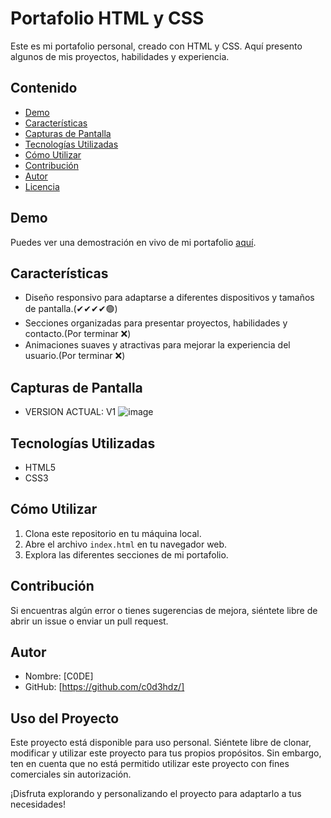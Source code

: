 # Portafolio HTML y CSS

Este es mi portafolio personal, creado con HTML y CSS. Aquí presento algunos de mis proyectos, habilidades y experiencia.

## Contenido

- [Demo](#demo)
- [Características](#características)
- [Capturas de Pantalla](#capturas-de-pantalla)
- [Tecnologías Utilizadas](#tecnologías-utilizadas)
- [Cómo Utilizar](#cómo-utilizar)
- [Contribución](#contribución)
- [Autor](#autor)
- [Licencia](#licencia)

## Demo

Puedes ver una demostración en vivo de mi portafolio [aquí](https://c0d3hdz.github.io/Portafolio-HTML/).

## Características

- Diseño responsivo para adaptarse a diferentes dispositivos y tamaños de pantalla.(✔✔✔✔🟢)
- Secciones organizadas para presentar proyectos, habilidades y contacto.(Por terminar ❌)
- Animaciones suaves y atractivas para mejorar la experiencia del usuario.(Por terminar ❌)

## Capturas de Pantalla
- VERSION ACTUAL: V1
![image](https://github.com/c0d3hdz/Portafolio-HTML/assets/145168535/e7cbe358-78c4-4cf3-9166-a16b66b3660f)


## Tecnologías Utilizadas

- HTML5
- CSS3

## Cómo Utilizar

1. Clona este repositorio en tu máquina local.
2. Abre el archivo `index.html` en tu navegador web.
3. Explora las diferentes secciones de mi portafolio.

## Contribución

Si encuentras algún error o tienes sugerencias de mejora, siéntete libre de abrir un issue o enviar un pull request.

## Autor

- Nombre: [C0DE]
- GitHub: [https://github.com/c0d3hdz/]

## Uso del Proyecto

Este proyecto está disponible para uso personal. Siéntete libre de clonar, modificar y utilizar este proyecto para tus propios propósitos. Sin embargo, ten en cuenta que no está permitido utilizar este proyecto con fines comerciales sin autorización.

¡Disfruta explorando y personalizando el proyecto para adaptarlo a tus necesidades!
